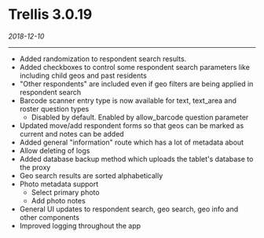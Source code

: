 # Trellis 3.0.19

*2018-12-10*

---

- Added randomization to respondent search results.
- Added checkboxes to control some respondent search parameters like including child geos and past residents
- "Other respondents" are included even if geo filters are being applied in respondent search
- Barcode scanner entry type is now available for text, text_area and roster question types 
  - Disabled by default. Enabled by allow_barcode question parameter
- Updated move/add respondent forms so that geos can be marked as current and notes can be added
- Added general "information" route which has a lot of metadata about
- Allow deleting of logs
- Added database backup method which uploads the tablet's database to the proxy
- Geo search results are sorted alphabetically
- Photo metadata support
  - Select primary photo
  - Add photo notes
- General UI updates to respondent search, geo search, geo info and other components
- Improved logging throughout the app
